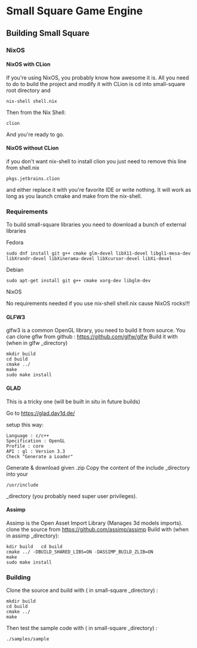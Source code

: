 # Small Square Game Engine
## Building Small Square
### NixOS
#### NixOS with CLion
If you're using NixOS, you probably know how awesome it is. 
All you need to do to build the project and modify it with CLion is cd into small-square root directory and 

	nix-shell shell.nix

Then from the Nix Shell:

	clion

And you're ready to go.

#### NixOS without CLion
if you don't want nix-shell to install clion you just need to remove this line from shell.nix

	pkgs.jetbrains.clion

and either replace it with you're favorite IDE or write nothing.
It will work as long as you launch cmake and make from the nix-shell.

### Requirements
To build small-square libraries you need to download a bunch of external libraries

Fedora
    
    sudo dnf install git g++ cmake glm-devel libX11-devel libgl1-mesa-dev libXrandr-devel libXinerama-devel libXcursor-devel libXi-devel
Debian
    
    sudo apt-get install git g++ cmake xorg-dev libglm-dev 

NixOS

No requirements needed if you use nix-shell shell.nix cause NixOS rocks!!!

#### GLFW3
glfw3 is a common OpenGL library, you need to build it from source. 
You can clone gflw from github : https://github.com/glfw/glfw 
Build it with (when in glfw _directory)
        
    mkdir build
    cd build 
    cmake ../
    make 
    sudo make install

#### GLAD
This is a tricky one (will be built in situ in future builds)

Go to https://glad.dav1d.de/

setup this way:

    Language : c/c++
    Specification : OpenGL
    Profile : core
    API : gl : Version 3.3
    Check "Generate a Loader"

Generate & download given .zip
Copy the content of the include _directory into your 

    /usr/include 

_directory (you probably need super user privileges).

#### Assimp
Assimp is the Open Asset Import Library (Manages 3d models imports).
clone the source from https://github.com/assimp/assimp
Build with (when in assimp _directory):

    kdir build   cd build
    cmake ../ -DBUILD_SHARED_LIBS=ON -DASSIMP_BUILD_ZLIB=ON
    make 
    sudo make install

### Building
Clone the source and build with ( in small-square _directory) :

    mkdir build
    cd build 
    cmake ../
    make

Then test the sample code with ( in small-square _directory) : 

    ./samples/sample

